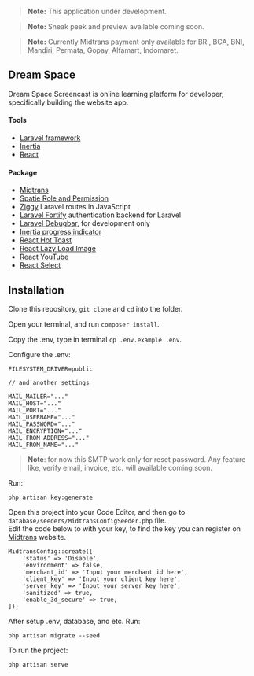 > **Note:** This application under development.

> **Note:** Sneak peek and preview available coming soon.

> **Note:** Currently Midtrans payment only available for BRI, BCA, BNI, Mandiri, Permata, Gopay, Alfamart, Indomaret.
## Dream Space

Dream Space Screencast is online learning platform for developer, specifically building the website app.

#### Tools
- [Laravel framework](https://laravel.com)
- [Inertia](https://inertiajs.com/)
- [React](https://reactjs.org/)

#### Package
- [Midtrans](https://github.com/Midtrans/midtrans-php)
- [Spatie Role and Permission](https://spatie.be/index.php/docs/laravel-permission/v5/introduction)
- [Ziggy](https://github.com/tighten/ziggy) Laravel routes in JavaScript
- [Laravel Fortify](https://github.com/laravel/fortify) authentication backend for Laravel
- [Laravel Debugbar](https://github.com/barryvdh/laravel-debugbar), for development only
- [Inertia progress indicator](https://inertiajs.com/progress-indicators)
- [React Hot Toast](https://react-hot-toast.com/)
- [React Lazy Load Image](https://github.com/Aljullu/react-lazy-load-image-component)
- [React YouTube](https://github.com/tjallingt/react-youtube)
- [React Select](https://react-select.com/home)

## Installation
Clone this repository,  `git clone` and `cd` into the folder. <br>

Open your terminal, and run `composer install`. <br>

Copy the .env, type in terminal `cp .env.example .env`. <br>

Configure the .env: <br> 
```
FILESYSTEM_DRIVER=public

// and another settings

MAIL_MAILER="..."
MAIL_HOST="..."
MAIL_PORT="..."
MAIL_USERNAME="..."
MAIL_PASSWORD="..."
MAIL_ENCRYPTION="..."
MAIL_FROM_ADDRESS="..."
MAIL_FROM_NAME="..."
```
> **Note**: for now this SMTP work only for reset password. Any feature like, verify email, invoice, etc. will available coming soon.

Run: 
```
php artisan key:generate
```

Open this project into your Code Editor, and then go to `database/seeders/MidtransConfigSeeder.php` file. <br>
Edit the code below to with your key, to find the key you can register on [Midtrans](https://midtrans.com) website.
```phpt
MidtransConfig::create([
    'status' => 'Disable',
    'environment' => false,
    'merchant_id' => 'Input your merchant id here',
    'client_key' => 'Input your client key here',
    'server_key' => 'Input your server key here',
    'sanitized' => true,
    'enable_3d_secure' => true,
]);
```

After setup .env, database, and etc. Run:
```
php artisan migrate --seed 
```
To run the project:
```
php artisan serve
```
